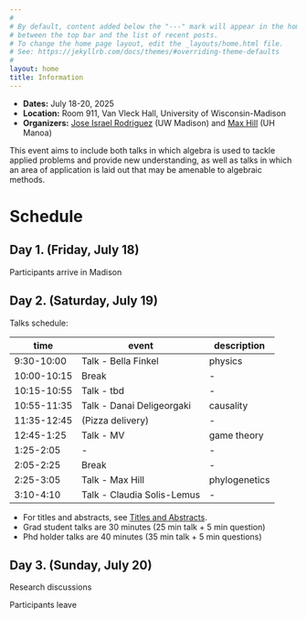 ```yaml
---
#
# By default, content added below the "---" mark will appear in the home page
# between the top bar and the list of recent posts.
# To change the home page layout, edit the _layouts/home.html file.
# See: https://jekyllrb.com/docs/themes/#overriding-theme-defaults
#
layout: home
title: Information
---
```


- **Dates:** July 18-20, 2025
- **Location:**  Room 911, Van Vleck Hall, University of Wisconsin-Madison
- **Organizers:** [Jose Israel Rodriguez](https://sites.google.com/wisc.edu/jose/home)  (UW Madison) and [Max Hill](https://sites.google.com/view/max-hill/)  (UH Manoa)

This event aims to include both talks in which algebra is used to tackle applied problems and provide new understanding, as well as talks in which an area of application is laid out that may be amenable to algebraic methods. 

# Schedule

## Day 1. (Friday, July 18)

Participants arrive in Madison

## Day 2. (Saturday, July 19)

Talks schedule:
  
 time        | event                      | description 
-------------|----------------------------|-------------
 9:30-10:00  | Talk - Bella Finkel        |      physics       
 10:00-10:15 | Break                      |      -      
 10:15-10:55 | Talk - tbd                 |      -      
 10:55-11:35 | Talk - Danai Deligeorgaki  |      causality      
 11:35-12:45 | (Pizza delivery)           |      -      
 12:45-1:25  | Talk - MV                  |      game theory      
 1:25-2:05   |                   -        |      -      
 2:05-2:25   | Break                      |      -      
 2:25-3:05   | Talk - Max Hill            |      phylogenetics       
 3:10-4:10   | Talk - Claudia Solis-Lemus |      -     

- For titles and abstracts, see [Titles and Abstracts](./titles-and-abstracts.md).
- Grad student talks are 30 minutes (25 min talk + 5 min question)
- Phd holder talks are 40 minutes (35 min talk + 5 min questions)

## Day 3. (Sunday, July 20)

Research discussions

Participants leave
